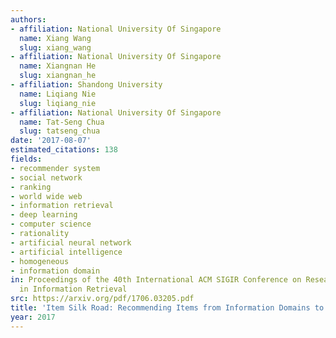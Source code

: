 ```yaml
---
authors:
- affiliation: National University Of Singapore
  name: Xiang Wang
  slug: xiang_wang
- affiliation: National University Of Singapore
  name: Xiangnan He
  slug: xiangnan_he
- affiliation: Shandong University
  name: Liqiang Nie
  slug: liqiang_nie
- affiliation: National University Of Singapore
  name: Tat-Seng Chua
  slug: tatseng_chua
date: '2017-08-07'
estimated_citations: 138
fields:
- recommender system
- social network
- ranking
- world wide web
- information retrieval
- deep learning
- computer science
- rationality
- artificial neural network
- artificial intelligence
- homogeneous
- information domain
in: Proceedings of the 40th International ACM SIGIR Conference on Research and Development
  in Information Retrieval
src: https://arxiv.org/pdf/1706.03205.pdf
title: 'Item Silk Road: Recommending Items from Information Domains to Social Users'
year: 2017
---
```

